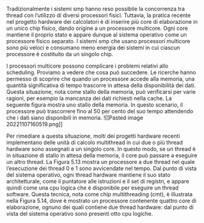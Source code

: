 Tradizionalmente i sistemi smp hanno reso possibile la concorrenza tra thread con l’utilizzo di diversi processori fisici. 
Tuttavia, la pratica recente nel progetto hardware dei calcolatori è di inserire più core di elaborazione in un unico chip fisico, dando origine a un processore multicore. 
Ogni core mantiene il proprio stato e appare dunque al sistema operativo come un processore fisico separato. 
I sistemi smp che usano processori multicore sono più veloci e consumano meno energia dei sistemi in cui ciascun processore è costituito da un singolo chip.

I processori multicore possono complicare i problemi relativi allo scheduling. 
Proviamo a vedere che cosa può succedere. Le ricerche hanno permesso di scoprire che quando un processore accede alla memoria, una quantità significativa di tempo trascorre in attesa della disponibilità dei dati. 
Questa situazione, nota come stallo della memoria, può verificarsi per varie ragioni, per esempio la mancanza dei dati richiesti nella cache. 
La seguente figura mostra uno stallo della memoria. In questo scenario, il processore può trascorrere fino al 50 per cento del suo tempo attendendo che i dati siano disponibili in memoria.
![[Pasted image 20221107160519.png]]

Per rimediare a questa situazione, molti dei progetti hardware recenti implementano delle unità di calcolo multithread in cui due o più thread hardware sono assegnati a un singolo core. In questo modo, se un thread è in situazione di stallo in attesa della memoria, il core può passare a eseguire un altro thread. La Figura 5.13 mostra un processore a due thread nel quale l’esecuzione dei thread 0 e 1 sono avvicendate nel tempo. Dal punto di vista del sistema operativo, ogni thread hardware mantiene il suo stato architetturale, come il puntatore alle istruzioni e il set di registri, e appare quindi come una cpu logica che è disponibile per eseguire un thread software. Questa tecnica, nota come chip multithreading (cmt), è illustrata nella Figura 5.14, dove è mostrato un processore contenente quattro core di elaborazione, ognuno dei quali contiene due thread hardware: dal punto di vista del sistema operativo sono presenti otto cpu logiche.